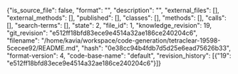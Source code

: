 {"is_source_file": false, "format": "", "description": "", "external_files": [], "external_methods": [], "published": [], "classes": [], "methods": [], "calls": [], "search-terms": [], "state": 2, "file_id": 1, "knowledge_revision": 19, "git_revision": "e512ff18bfd83ece9e4514a32ae186ce240204c6", "filename": "/home/kavia/workspace/code-generation/tetraclear-19598-5cecee92/README.md", "hash": "0e38cc94b4fdb7d5d25e6ead75626b33", "format-version": 4, "code-base-name": "default", "revision_history": [{"19": "e512ff18bfd83ece9e4514a32ae186ce240204c6"}]}
